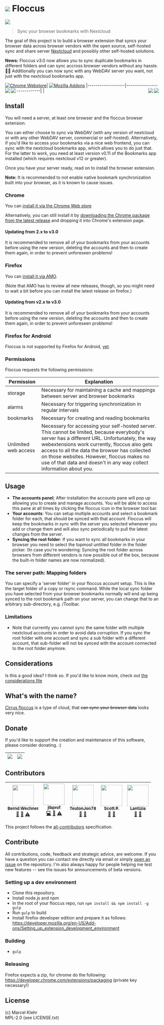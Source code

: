 # ![](https://raw.githubusercontent.com/marcelklehr/floccus/master/icons/logo.png) Floccus

![](https://raw.githubusercontent.com/marcelklehr/floccus/master/img/screen_firefox_options.png)

> Sync your browser bookmarks with Nextcloud

The goal of this project is to build a browser extension that syncs your browser data across browser vendors with the open source, self-hosted sync and share server [Nextcloud](https://nextcloud.com) and possibly other self-hosted solutions.

**News:** Floccus v3.0 now allows you to sync duplicate bookmarks in different folders and can sync accross browser vendors without any hassle. :weight_lifting_woman: Additionally you can now sync with any WebDAV server you want, not just with the nextcloud bookmarks app.

[![Chrome Webstore](https://developer.chrome.com/webstore/images/ChromeWebStore_Badge_v2_206x58.png)](https://chrome.google.com/webstore/detail/floccus/fnaicdffflnofjppbagibeoednhnbjhg)|
[![Mozilla Addons](https://addons.cdn.mozilla.net/static/img/addons-buttons/AMO-button_2.png)](https://addons.mozilla.org/en-US/firefox/addon/floccus/)
|-------------------|----------------------------|
<img align="left" src="https://img.shields.io/chrome-web-store/users/fnaicdffflnofjppbagibeoednhnbjhg.svg"> <img align="right" src="https://img.shields.io/chrome-web-store/rating/fnaicdffflnofjppbagibeoednhnbjhg.svg">| <img align="left" src="https://img.shields.io/amo/users/passman.svg"> <img align="right" src="https://img.shields.io/amo/rating/passman.svg">

## Install

You will need a server, at least one browser and the floccus browser extension.

You can either choose to sync via WebDAV (with any version of nextcloud or with any other WebDAV server, commercial or self-hosted).
Alternatively, if you'd like to access your bookmarks via a nice web frontend, you can sync with the nextcloud bookmarks app, which allows you to do just that. For the latter to work, you need at least version v0.11 of the Bookmarks app installed (which requires nextcloud v12 or greater).

Once you have your server ready, read on to install the browser extension.

**Note:** It is recommended to not enable native bookmark synchronization built into your browser, as it is known to cause issues.

### Chrome

You can [install it via the Chrome Web store](https://chrome.google.com/webstore/detail/floccus-nextcloud-sync/fnaicdffflnofjppbagibeoednhnbjhg)

Alternatively, you can still install it by [downloading the Chrome package from the latest release](https://github.com/marcelklehr/floccus/releases/) and dropping it into Chrome's extension page.

#### Updating from 2.x to v3.0

It is recommended to remove all of your bookmarks from your accounts before using the new version, deleting the accounts and then to create them again, in order to prevent unforeseen problems!

### Firefox

You can [install it via AMO](https://addons.mozilla.org/en-US/firefox/addon/floccus/).

(Note that AMO has to review all new releases, though, so you might need to wait a bit before you can install the latest release on firefox.)

#### Updating from v2.x to v3.0

It is recommended to remove all of your bookmarks from your accounts before using the new version, deleting the accounts and then to create them again, in order to prevent unforeseen problems!

### Firefox for Android

Floccus is not supported by Firefox for Android, [yet](https://developer.mozilla.org/en-US/Add-ons/WebExtensions/API/bookmarks#Browser_compatibility).

### Permissions

Floccus requests the following permissions:

| Permission           | Explanation                                                                                                                                                                                                                                                                                                                                                          |
| -------------------- | -------------------------------------------------------------------------------------------------------------------------------------------------------------------------------------------------------------------------------------------------------------------------------------------------------------------------------------------------------------------- |
| storage              | Necessary for maintaining a cache and mappings between server and browser bookmarks                                                                                                                                                                                                                                                                                  |
| alarms               | Necessary for triggering synchronization in regular intervals                                                                                                                                                                                                                                                                                                        |
| bookmarks            | Necessary for creating and reading bookmarks                                                                                                                                                                                                                                                                                                                         |
| Unlimited web access | Necessary for accessing your self-hosted server. This cannot be limited, because everybody's server has a different URL. Unfortunately, the way webextensions work currently, floccus also gets access to all the data the browser has collected on those websites. However, floccus makes no use of that data and doesn't in any way collect information about you. |

## Usage

- **The accounts panel**; After installation the accounts pane will pop up allowing you to create and manage accounts. You will be able to access this pane at all times by clicking the floccus icon in the browser tool bar.
- **Your accounts**: You can setup multiple accounts and select a bookmark folder for each, that should be synced with that account. Floccus will keep the bookmarks in sync with the server you selected whenever you add or change them and will also sync periodically to pull the latest changes from the server.
- **Syncing the root folder**: If you want to sync all bookmarks in your browser you need to select the topmost untitled folder in the folder picker. (In case you're wondering: Syncing the root folder across browsers from different vendors is now possible out of the box, because the built-in folder names are now normalized).

### The server path: Mapping folders

You can specify a 'server folder' in your floccus account setup. This is like the target folder of a copy or rsync command. While the local sync folder you have selected from your browser bookmarks normally will end up being synced to the root bookmark path on your server, you can change that to an arbitrary sub-directory, e.g. /Toolbar.

### Limitations

- Note that currently you cannot sync the same folder with multiple nextcloud accounts in order to avoid data corruption. If you sync the root folder with one account and sync a sub folder with a different account, that sub-folder will not be synced with the account connected to the root folder anymore.

## Considerations

Is this a good idea? I think so. If you'd like to know more, check out [the considerations file](./CONSIDERATIONS.md)

## What's with the name?

[Cirrus floccus](https://en.wikipedia.org/wiki/Cirrus_floccus) is a type of cloud, that <del>can sync your browser data</del> looks very nice.

## Donate

If you'd like to support the creation and maintenance of this software, please consider donating. :)

| [<img src="https://img.shields.io/badge/paypal-donate-blue.svg?logo=paypal&style=for-the-badge">](https://www.paypal.me/marcelklehr1) | [<img src="http://img.shields.io/liberapay/receives/marcelklehr.svg?logo=liberapay&style=for-the-badge">](https://liberapay.com/marcelklehr/donate) |
| :-----------------------------------------------------------------------------------------------------------------------------------: | :-------------------------------------------------------------------------------------------------------------------------------------------------: |


## Contributors

<!-- ALL-CONTRIBUTORS-LIST:START - Do not remove or modify this section -->
<!-- prettier-ignore -->
| [<img src="https://avatars2.githubusercontent.com/u/7296506?v=4" width="70px;"/><br /><sub><b>Bernd Wechner</b></sub>](https://github.com/bernd-wechner)<br />[🐛](https://github.com/marcelklehr/floccus/issues?q=author%3Abernd-wechner "Bug reports") [🤔](#ideas-bernd-wechner "Ideas, Planning, & Feedback") [⚠️](https://github.com/marcelklehr/floccus/commits?author=bernd-wechner "Tests") | [<img src="https://avatars0.githubusercontent.com/u/9746421?v=4" width="70px;"/><br /><sub><b>jlbprof</b></sub>](https://github.com/jlbprof)<br />[💻](https://github.com/marcelklehr/floccus/commits?author=jlbprof "Code") [🐛](https://github.com/marcelklehr/floccus/issues?q=author%3Ajlbprof "Bug reports") [⚠️](https://github.com/marcelklehr/floccus/commits?author=jlbprof "Tests") | [<img src="https://avatars2.githubusercontent.com/u/1771400?v=4" width="70px;"/><br /><sub><b>TeutonJon78</b></sub>](https://github.com/TeutonJon78)<br />[🐛](https://github.com/marcelklehr/floccus/issues?q=author%3ATeutonJon78 "Bug reports") [🤔](#ideas-TeutonJon78 "Ideas, Planning, & Feedback") | [<img src="https://avatars1.githubusercontent.com/u/9087223?v=4" width="70px;"/><br /><sub><b>Scott P.</b></sub>](https://github.com/skewty)<br />[🐛](https://github.com/marcelklehr/floccus/issues?q=author%3Askewty "Bug reports") [🤔](#ideas-skewty "Ideas, Planning, & Feedback") | [<img src="https://avatars1.githubusercontent.com/u/10448369?v=4" width="70px;"/><br /><sub><b>Lantizia</b></sub>](https://github.com/Lantizia)<br />[🐛](https://github.com/marcelklehr/floccus/issues?q=author%3ALantizia "Bug reports") [🤔](#ideas-Lantizia "Ideas, Planning, & Feedback") |
| :---: | :---: | :---: | :---: | :---: |

<!-- ALL-CONTRIBUTORS-LIST:END -->

This project follows the [all-contributors](https://github.com/kentcdodds/all-contributors) specification.

## Contribute

All contributions, code, feedback and strategic advice, are welcome. If you have a question you can contact me directly via email or simply [open an issue](https://github.com/marcelklehr/floccus/issues/new) on the repository. I'm also always happy for people helping me test new features -- see the issues for announcements of beta versions.

### Setting up a dev environment

- Clone this repository.
- Install node.js and npm
- In the root of your floccus repo, run `npm install && npm install -g gulp`
- Run `gulp` to build
- Install firefox developer edition and prepare it as follows: https://developer.mozilla.org/en-US/Add-ons/Setting_up_extension_development_environment

### Building

- `gulp`

### Releasing

Firefox expects a zip, for chrome do the following: https://developer.chrome.com/extensions/packaging (private key necessary!)

## License

(c) Marcel Klehr  
MPL-2.0 (see LICENSE.txt)
